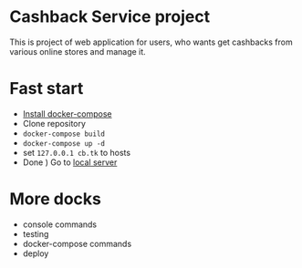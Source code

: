 Cashback Service project
==========

This is project of web application for users, who wants get cashbacks from various online stores and manage it.

Fast start
==========

* [Install docker-compose](https://docs.docker.com/compose/install/)
* Clone repository
* `docker-compose build`
* `docker-compose up -d`
* set `127.0.0.1 cb.tk` to hosts
* Done ) Go to [local server](http://localhost)

More docks
==========

* console commands
* testing
* docker-compose commands
* deploy